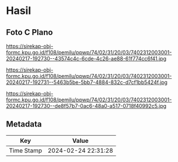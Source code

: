 # Hasil

## Foto C Plano

https://sirekap-obj-formc.kpu.go.id/f108/pemilu/ppwp/74/02/31/20/03/7402312003001-20240217-192730--43574c4c-6cde-4c26-ae88-61f774cc6f41.jpg

https://sirekap-obj-formc.kpu.go.id/f108/pemilu/ppwp/74/02/31/20/03/7402312003001-20240217-192731--5463b5be-5bb7-4884-832c-d7cf1bb5424f.jpg

https://sirekap-obj-formc.kpu.go.id/f108/pemilu/ppwp/74/02/31/20/03/7402312003001-20240217-192730--de8f57b7-0ac6-48a0-a517-0718f40992c5.jpg


## Metadata

| Key        | Value               |
| ---------- | ------------------- |
| Time Stamp | 2024-02-24 22:31:28 |



